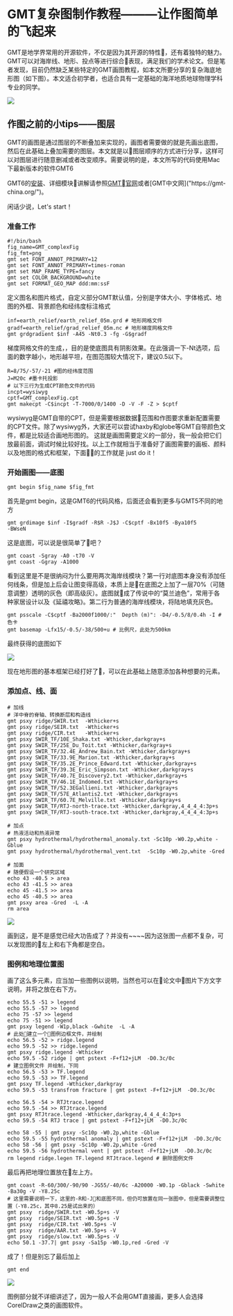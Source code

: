 # GMT复杂图制作教程———让作图简单的飞起来

GMT是地学界常用的开源软件，不仅是因为其开源的特性，还有着独特的魅力。GMT可以对海岸线、地形、投点等进行综合表现，满足我们的学术论文。但是笔者发现，目前仍然缺乏某些特定的GMT画图教程，如本文所要分享的复杂海底地形图（如下图）。本文适合初学者，也适合具有一定基础的海洋地质地球物理学科专业的同学。

![](https://raw.githubusercontent.com/mantle-754/GMT_share/master/20181110GMT_complex/FIGmaker/GMT_compleFig.png?token=Ap7ML9-0HyIVI1eBSk6qqfSX45H0x8Qqks5b-SXLwA%3D%3D)

## 作图之前的小tips——图层

GMT的画图是通过图层的不断叠加来实现的，画图者需要做的就是先画出底图，然后在此基础上叠加需要的图层。本文就是以图层顺序的方式进行分享，这样可以对图层进行随意删减或者改变顺序。需要说明的是，本文所写的代码使用Mac下最新版本的软件GMT6

GMT6的[安装](https://www.g4-research.com/2018/10/22/post_19/)、详细模块讲解请参照[GMT官网]("http://gmt.soest.hawaii.edu/doc/5.4.4/index.html")或者[GMT中文网]("https://gmt-china.org/")。

闲话少说，Let's start！

### 准备工作

```
#!/bin/bash
fig_name=GMT_complexFig
fig_fmt=png
gmt set FONT_ANNOT_PRIMARY=12
gmt set FONT_ANNOT_PRIMARY=times-roman
gmt set MAP_FRAME_TYPE=fancy
gmt set COLOR_BACKGROUND=white
gmt set FORMAT_GEO_MAP ddd:mm:ssF
```

定义图名和图片格式，自定义部分GMT默认值，分别是字体大小、字体格式、地图的外框、背景颜色和经纬度标注格式

```
inf=earth_relief/earth_relief_05m.grd # 地形网格文件
gradf=earth_relief/grad_relief_05m.nc # 地形梯度网格文件
gmt grdgradient $inf -A45 -Nt0.3 -fg -G$gradf 
```

梯度网格文件的生成，，目的是使底图具有阴影效果。在此强调一下-Nt选项，后面的数字越小，地形越平坦，在图范围较大情况下，建议0.5以下。

```
R=8/75/-57/-21 #图的经纬度范围
J=M20c #墨卡托投影
# 以下三行为生成CPT颜色文件的代码
incpt=wysiwyg
cptf=GMT_complexFig.cpt
gmt makecpt -C$incpt -T-7000/0/1400 -D -V -F -Z > $cptf
```
wysiwyg是GMT自带的CPT，但是需要根据数据范围和作图要求重新配置需要的CPT文件。除了wysiwyg外，大家还可以尝试haxby和globe等GMT自带颜色文件，都是比较适合画地形图的。
这就是画图需要定义的一部分，我一般会把它们放最前面，调试时候比较好找。以上工作就相当于准备好了画图需要的画板、颜料以及地图的格式和框架，下面的工作就是 just do it！

### 开始画图——底图

```
gmt begin $fig_name $fig_fmt 
```

首先是gmt begin，这是GMT6的代码风格，后面还会看到更多与GMT5不同的地方

```
gmt grdimage $inf -I$gradf -R$R -J$J -C$cptf -Bx10f5 -Bya10f5 
-BWseN 
```

这是底图，可以说是很简单了吧？

```
gmt coast -Sgray -A0 -t70 -V 
gmt coast -Ggray -A1000
```

看到这里是不是很纳闷为什么要用两次海岸线模块？第一行对底图本身没有添加任何线条，但是加上后会让图变得高级，本质上是在底图之上加了一层70%（可随意调整）透明的灰色（即高级灰）。底图就成了传说中的“莫兰迪色”，常用于各种家居设计以及《延禧攻略》。第二行为普通的海岸线模块，将陆地填充灰色。

```
gmt psscale -C$cptf -Ba2000f1000/:"  Depth (m)": -D4/-0.5/8/0.4h -I # 色卡
gmt basemap -Lfx15/-0.5/-38/500+u # 比例尺，此处为500km
```

最终获得的底图如下

![](https://raw.githubusercontent.com/mantle-754/GMT_share/master/20181110GMT_complex/FIGmaker/GMT_compleFig_bottom.png?token=Ap7MLw4DleSYO9d2ctHV-dhor9exjnGoks5b-R4FwA%3D%3D)

现在地形图的基本框架已经打好了，可以在此基础上随意添加各种想要的元素。

### 添加点、线、面

```
# 加线
# 洋中脊的脊轴、转换断层和构造线
gmt psxy ridge/SWIR.txt  -Wthicker+s 
gmt psxy ridge/SEIR.txt  -Wthicker+s
gmt psxy ridge/CIR.txt   -Wthicker+s
gmt psxy SWIR_TF/10E_Shaka.txt -Wthicker,darkgray+s 
gmt psxy SWIR_TF/25E_Du_Toit.txt -Wthicker,darkgray+s  
gmt psxy SWIR_TF/32.4E_Andrew_Bain.txt -Wthicker,darkgray+s  
gmt psxy SWIR_TF/33.9E_Marion.txt -Wthicker,darkgray+s  
gmt psxy SWIR_TF/35.2E_Prince_Edward.txt -Wthicker,darkgray+s  
gmt psxy SWIR_TF/39.3E_Eric_Simpson.txt -Wthicker,darkgray+s  
gmt psxy SWIR_TF/40.7E_Discovery2.txt -Wthicker,darkgray+s  
gmt psxy SWIR_TF/46.1E_Indomed.txt -Wthicker,darkgray+s  
gmt psxy SWIR_TF/52.3EGallieni.txt -Wthicker,darkgray+s  
gmt psxy SWIR_TF/57E_Atlantis2.txt -Wthicker,darkgray+s  
gmt psxy SWIR_TF/60.7E_Melville.txt -Wthicker,darkgray+s  
gmt psxy SWIR_TF/RTJ-north-trace.txt -Wthicker,darkgray,4_4_4_4:3p+s  
gmt psxy SWIR_TF/RTJ-south-trace.txt -Wthicker,darkgray,4_4_4_4:3p+s 
```

```
# 加点
# 热液活动和热液异常
gmt psxy hydrothermal/hydrothermal_anomaly.txt -Sc10p -W0.2p,white -Gblue
gmt psxy hydrothermal/hydrothermal_vent.txt  -Sc10p -W0.2p,white -Gred
```

```
# 加面
# 随便假设一个研究区域
echo 43 -40.5 > area
echo 43 -41.5 >> area
echo 45 -41.5 >> area
echo 45 -40.5 >> area
gmt psxy area -Gred  -L -A
rm area
```

![](https://raw.githubusercontent.com/mantle-754/GMT_share/master/20181110GMT_complex/FIGmaker/GMT_compleFig_add.png?token=Ap7ML8TQRK49ODy2SX4XzF90xJC4Ng7pks5b-SETwA%3D%3D)

画到这，是不是感觉已经大功告成了？并没有~~~~因为这张图一点都不复杂，可以发现图的左上和右下角都是空白。

### 图例和地理位置图

画了这么多元素，应当加一些图例以说明，当然也可以在论文中图片下方文字说明，并将之放在右下方。

```
echo 55.5 -51 > legend
echo 55.5 -57 >> legend
echo 75 -57 >> legend
echo 75 -51 >> legend
gmt psxy legend -W1p,black -Gwhite  -L -A
# 此处建立一个图例边框文件，并绘制
echo 56.5 -52 > ridge.legend
echo 59.5 -52 >> ridge.legend
gmt psxy ridge.legend -Wthicker
echo 59.5 -52 ridge | gmt pstext -F+f12+jLM  -D0.3c/0c
# 建立图例文件 并绘制，下同
echo 56.5 -53 > TF.legend 
echo 59.5 -53 >> TF.legend
gmt psxy TF.legend -Wthicker,darkgray
echo 59.5 -53 transfrom fracture | gmt pstext -F+f12+jLM  -D0.3c/0c

echo 56.5 -54 > RTJtrace.legend 
echo 59.5 -54 >> RTJtrace.legend
gmt psxy RTJtrace.legend -Wthicker,darkgray,4_4_4_4:3p+s 
echo 59.5 -54 RTJ trace | gmt pstext -F+f12+jLM  -D0.3c/0c

echo 58 -55 | gmt psxy -Sc10p -W0.2p,white -Gblue
echo 59.5 -55 hydrothermal anomaly | gmt pstext -F+f12+jLM  -D0.3c/0c
echo 58 -56 | gmt psxy -Sc10p -W0.2p,white -Gred
echo 59.5 -56 hydrothermal vent | gmt pstext -F+f12+jLM  -D0.3c/0c
rm legend ridge.legen TF.legend RTJtrace.legend # 删除图例文件
```

最后再把地理位置放在左上方。

```
gmt coast -R-60/300/-90/90 -JG55/-40/6c -A20000 -W0.1p -Gblack -Swhite -Ba30g -V -Y8.25c
# 这里需要说明一下，这里的-R和-J和底图不同，但仍可放置在同一张图中，但是需要调整位置（-Y8.25c，其中8.25是试出来的）
gmt psxy  ridge/SWIR.txt -W0.5p+s -V
gmt psxy  ridge/SEIR.txt -W0.5p+s -V
gmt psxy  ridge/CIR.txt -W0.5p+s -V
gmt psxy  ridge/AAR.txt -W0.5p+s -V
gmt psxy  ridge/slow.txt -W0.5p+s -V
echo 50.1 -37.7| gmt psxy -Sa15p -W0.1p,red -Gred -V
```

成了！但是别忘了最后加上

```
gmt end
```

![](https://raw.githubusercontent.com/mantle-754/GMT_share/master/20181110GMT_complex/FIGmaker/GMT_compleFig.png?token=Ap7ML9-0HyIVI1eBSk6qqfSX45H0x8Qqks5b-SXLwA%3D%3D)

图例部分就不详细讲述了，因为一般人不会用GMT直接画，更多人会选择CorelDraw之类的画图软件。



